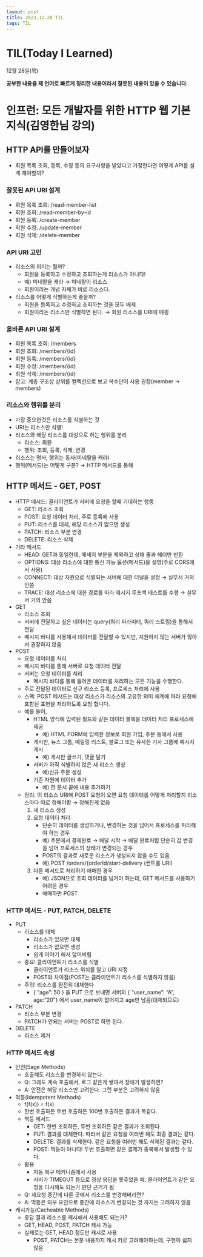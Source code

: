 ```yaml
---
layout: post
title: 2023.12.28 TIL
tags: TIL
---
```


# TIL(Today I Learned)

12월 28일(목)

**공부한 내용을 제 언어로 빠르게 정리한 내용이라서 잘못된 내용이 있을 수 있습니다.**


# 인프런: 모든 개발자를 위한 HTTP 웹 기본 지식(김영한님 강의)
## HTTP API를 만들어보자

- 회원 목록 조회, 등록, 수정 등의 요구사항을 받았다고 가정한다면 어떻게 API를 설계 해야할까?

### 잘못된 API URI 설계

- 회원 목록 조회: /read-member-list
- 회원 조회: /read-member-by-id
- 회원 등록: /create-member
- 회원 수정: /update-member
- 회원 삭제: /delete-member

### API URI 고민

- 리소스의 의미는 뭘까?
    - 회원을 등록하고 수정하고 조회하는게 리소스가 아니다!
    - 예) 미네랄을 캐라 → 미네랄이 리소스
    - 회원이라는 개념 자체가 바로 리소스다.
- 리소스를 어떻게 식별하는게 좋을까?
    - 회원을 등록하고 수정하고 조회하는 것을 모두 배제
    - 회원이라는 리소스만 식별하면 된다. → 회원 리소스를 URI에 매핑

### 올바른 API URI 설계

- 회원 목록 조회: /members
- 회원 조회: /members/{id}
- 회원 등록: /members/{id}
- 회원 수정: /members/{id}
- 회원 삭제: /members/{id}
- 참고: 계층 구조상 상위를 컬렉션으로 보고 복수단어 사용 권장(member → members)

### 리소스와 행위를 분리

- 가장 중요한것은 리소스를 식별하는 것
- URI는 리소스만 식별!
- 리소스와 해당 리소스를 대상으로 하는 행위를 분리
    - 리소스: 회원
    - 행위: 조회, 등록, 삭제, 변경
- 리소스는 명사, 행위는 동사(미네랄을 캐라)
- 행위(메서드)는 어떻게 구분? → HTTP 메서드를 통해

## HTTP 메서드 - GET, POST

- HTTP 메서드: 클라이언트가 서버에 요청을 할때 기대하는 행동
    - GET: 리소스 조회
    - POST: 요청 데이터 처리, 주로 등록에 사용
    - PUT: 리소스를 대체, 해당 리소스가 없으면 생성
    - PATCH: 리소스 부분 변경
    - DELETE: 리소스 삭제
- 기타 메서드
    - HEAD: GET과 동일한데, 메세지 부분을 제외하고 상태 줄과 헤더만 반환
    - OPTIONS: 대상 리소스에 대한 통신 가능 옵션(메서드)을 설명(주로 CORS에서 사용)
    - CONNECT: 대상 자원으로 식별되는 서버에 대한 터널을 설정 → 실무서 거의 안씀
    - TRACE: 대상 리소스에 대한 경로를 따라 메시지 루프백 테스트를 수행 → 실무서 거의 안씀
- GET
    - 리소스 조회
    - 서버에 전달하고 싶은 데이터는 query(쿼리 파라미터, 쿼리 스트링)을 통해서 전달
    - 메시지 바디를 사용해서 데이터를 전달할 수 있지만, 지원하지 않는 서버가 많아서 권장하지 않음
- POST
    - 요청 데이터를 처리
    - 메시지 바디를 통해 서버로 요청 데이터 전달
    - 서버는 요청 데이터를 처리
        - 메시지 바디를 통해 들어온 데이터를 처리하는 모든 기능을 수행한다.
    - 주로 전달된 데이터로 신규 리소스 등록, 프로세스 처리에 사용
    - 스펙: POST 메서드는 대상 리소스가 리소스의 고유한 의미 체계에 따라 요청에 포함된 표현을 처리하도록 요청 합니다.
    - 예를 들어,
        - HTML 양식에 입력된 필드와 같은 데이터 블록을 데이터 처리 프로세스에 제공
            - 예) HTML FORM에 입력한 정보로 회원 가입, 주문 등에서 사용
        - 게시판, 뉴스 그룹, 메일링 리스트, 블로그 또는 유사한 기사 그룹에 메시지 게시
            - 예) 게시판 글쓰기, 댓글 달기
        - 서버가 아직 식별하지 않은 새 리소스 생성
            - 예)신규 주문 생성
        - 기존 자원에 데이터 추가
            - 예) 한 문서 끝에 내용 추가하기
    - 정리: 이 리소스 URI에 POST 요청이 오면 요청 데이터를 어떻게 처리할지 리소스마다 따로 정해야함 → 정해진게 없음
        1. 새 리소스 생성
        2. 요청 데이터 처리
            - 단순히 데이터를 생성하거나, 변경하는 것을 넘어서 프로세스를 처리해야 하는 경우
            - 예) 주문에서 결제완료 → 배달 시작 → 배달 완료처럼 단순히 값 변경을 넘어 프로세스의 상태가 변경되는 경우
            - POST의 결과로 새로운 리소스가 생성되지 않을 수도 있음
            - 예) POST /orders/{orderId/start-delivery (컨트롤 URI)
        3. 다른 메서드로 처리하기 애매한 경우
            - 예) JSON으로 조회 데이터를 넘겨야 하는데, GET 메서드를 사용하기 어려운 경우
            - 애매하면 POST

### HTTP 메서드 - PUT, PATCH, DELETE

- PUT
    - 리소스를 대체
        - 리소스가 있으면 대체
        - 리소스가 없으면 생성
        - 쉽게 이야기 해서 덮어버림
    - 중요! 클라이언트가 리소스를 식별
        - 클라이언트가 리소스 위치를 알고 URI 지정
        - POST와 차이점(POST는 클라이언트가 리소스를 식별하지 않음)
    - 주의! 리소스를 완전히 대체한다
        - { “age”: 50 } 을 PUT 으로 보내면 서버의 { “user_name”: “A”, age:”20”} 에서 user_name이 없어지고 age만 남음(대체되므로)
- PATCH
    - 리소스 부분 변경
    - PATCH가 안되는 서버는 POST로 하면 된다.
- DELETE
    - 리소스 제거

### HTTP 메서드 속성

- 안전(Sage Methods)
    - 호출해도 리소스를 변경하지 않는다.
    - Q: 그래도 계속 호출해서, 로그 같은게 쌓여서 장애가 발생하면?
    - A: 안전은 해당 리소스만 고려한다. 그런 부분은 고려하지 않음
- 멱등(Idempotent Methods)
    - f(f(x)) = f(x)
    - 한번 호출하든 두번 호출하든 100번 호출하든 결과가 똑같다.
    - 멱등 메서드
        - GET: 한번 조회하든, 두번 조회하든 같은 결과가 조회된다.
        - PUT: 결과를 대체한다. 따라서 같은 요청을 여러번 해도 최종 결과는 같다.
        - DELETE: 결과를 삭제한다. 같은 요청을 여러번 해도 삭제된 결과는 같다.
        - POST: 멱등이 아니다! 두번 호출하면 같은 결제가 중복해서 발생할 수 있다.
    - 활용
        - 자동 복구 메커니즘에서 사용
        - 서버가 TIMEOUT 등으로 정상 응답을 못주었을 때, 클라이언트가 같은 요청을 다시해도 되는가 판단 근거가 됨
    - Q: 재요청 중간에 다른 곳에서 리소스를 변경해버리면?
    - A: 멱등은 외부 요인으로 중간에 리소스가 변경되는 것 까지는 고려하지 않음
- 캐시가능(Cacheable Methods)
    - 응답 결과 리소스를 캐시해서 사용해도 되는가?
    - GET, HEAD, POST, PATCH 캐시 가능
    - 실제로는 GET, HEAD 정도만 캐시로 사용
        - POST, PATCH는 본문 내용까지 캐시 키로 고려해야하는데, 구현이 쉽지 않음